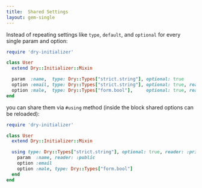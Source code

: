 ```yaml
---
title:  Shared Settings
layout: gem-single
---
```


Instead of repeating settings like `type`, `default`, and `optional` for every single param and option:

```ruby
require 'dry-initializer'

class User
  extend Dry::Initializer::Mixin

  param  :name,  type: Dry::Types["strict.string"], optional: true
  option :email, type: Dry::Types["strict.string"], optional: true, reader: private
  option :male,  type: Dry::Types["form.bool"],     optional: true, reader: private
end
```

you can share them via `#using` method (inside the block shared options can be reloaded):

```ruby
require 'dry-initializer'

class User
  extend Dry::Initializer::Mixin

  using type: Dry::Types["strict.string"], optional: true, reader: :private do
    param  :name, reader: :public
    option :email
    option :male, type: Dry::Types["form.bool"]
  end
end
```

